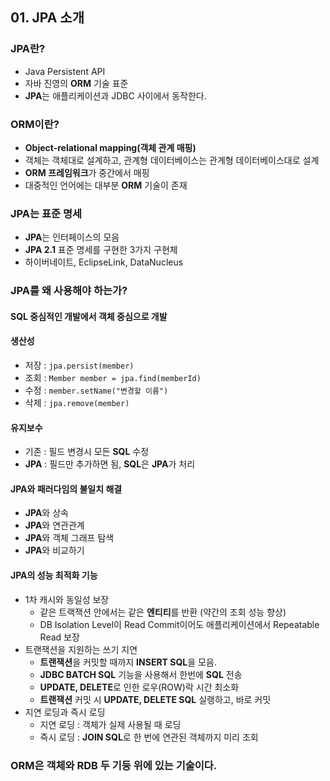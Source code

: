 ## 01. JPA 소개

### JPA란?
- Java Persistent API
- 자바 진영의 **ORM** 기술 표준
- **JPA**는 애플리케이션과 JDBC 사이에서 동작한다.


### ORM이란?
- **Object-relational mapping(객체 관계 매핑)**
- 객체는 객체대로 설계하고, 관계형 데이터베이스는 관계형 데이터베이스대로 설계
- **ORM 프레임워크**가 중간에서 매핑
- 대중적인 언어에는 대부분 **ORM** 기술이 존재


### JPA는 표준 명세
- **JPA**는 인터페이스의 모음
- **JPA 2.1** 표준 명세를 구현한 3가지 구현체
- 하이버네이트, EclipseLink, DataNucleus


### JPA를 왜 사용해야 하는가?
#### SQL 중심적인 개발에서 객체 중심으로 개발


#### 생산성
- 저장 : `jpa.persist(member)`
- 조회 : `Member member = jpa.find(memberId)`
- 수정 : `member.setName("변경할 이름")`
- 삭제 : `jpa.remove(member)`


#### 유지보수
- 기존 : 필드 변경시 모든 **SQL** 수정
- **JPA** : 필드만 추가하면 됨, **SQL**은 **JPA**가 처리 


#### JPA와 패러다임의 불일치 해결
- **JPA**와 상속
- **JPA**와 연관관계
- **JPA**와 객체 그래프 탐색
- **JPA**와 비교하기


#### JPA의 성능 최적화 기능
- 1차 캐시와 동일성 보장
  - 같은 트랙잭션 안에서는 같은 **엔티티**를 반환 (약간의 조회 성능 향상)
  - DB Isolation Level이 Read Commit이어도 애플리케이션에서 Repeatable Read 보장
- 트랜잭션을 지원하는 쓰기 지연
  - **트랜잭션**을 커밋할 때까지 **INSERT SQL**을 모음.
  - **JDBC BATCH SQL** 기능을 사용해서 한번에 **SQL** 전송
  - **UPDATE, DELETE**로 인한 로우(ROW)락 시간 최소화
  - **트랜잭션** 커밋 시 **UPDATE, DELETE SQL** 실랭하고, 바로 커밋
- 지연 로딩과 즉시 로딩
  - 지연 로딩 : 객체가 실제 사용될 때 로딩
  - 즉시 로딩 : **JOIN SQL**로 한 번에 연관된 객체까지 미리 조회


### ORM은 객체와 RDB 두 기둥 위에 있는 기술이다.